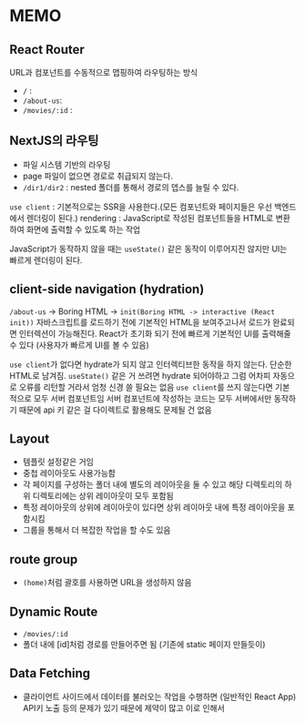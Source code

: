# MEMO

## React Router
URL과 컴포넌트를 수동적으로 맵핑하여 라우팅하는 방식
- `/` : <Home />
- `/about-us`: <AboutUs />
- `/movies/:id` : <Movie />

## NextJS의 라우팅
- 파일 시스템 기반의 라우팅
- page 파일이 없으면 경로로 취급되지 않는다.
- `/dir1/dir2` : nested 폴더를 통해서 경로의 뎁스를 늘릴 수 있다.

`use client` : 기본적으로는 SSR을 사용한다.(모든 컴포넌트와 페이지들은 우선 백엔드에서 렌더링이 된다.)
rendering : JavaScript로 작성된 컴포넌트들을 HTML로 변환하여 화면에 출력할 수 있도록 하는 작업

JavaScript가 동작하지 않을 때는 `useState()` 같은 동작이 이루어지진 않지만 UI는 빠르게 렌더링이 된다.

## client-side navigation (hydration)
`/about-us` -> Boring HTML -> `init(Boring HTML -> interactive (React init))`
자바스크립트를 로드하기 전에 기본적인 HTML을 보여주고나서 로드가 완료되면 인터렉션이 가능해진다.
React가 초기화 되기 전에 빠르게 기본적인 UI를 출력해줄 수 있다 (사용자가 빠르게 UI를 볼 수 있음)

`use client`가 없다면 hydrate가 되지 않고 인터렉티브한 동작을 하지 않는다. 단순한 HTML로 남겨짐.
`useState()` 같은 거 쓰려면 hydrate 되어야하고 그럼 어차피 자동으로 오류를 리턴할 거라서 엄청 신경 쓸 필요는 없음
`use client`를 쓰지 않는다면 기본적으로 모두 서버 컴포넌트임
서버 컴포넌트에 작성하는 코드는 모두 서버에서만 동작하기 때문에 api 키 같은 걸 다이렉트로 활용해도 문제될 건 없음

## Layout
- 템플릿 설정같은 거임
- 중첩 레이아웃도 사용가능함
- 각 페이지를 구성하는 폴더 내에 별도의 레이아웃을 둘 수 있고 해당 디렉토리의 하위 디렉토리에는 상위 레이아웃이 모두 포함됨
- 특정 레이아웃의 상위에 레이아웃이 있다면 상위 레이아웃 내에 특정 레이아웃을 포함시킴
- 그룹을 통해서 더 복잡한 작업을 할 수도 있음

## route group
- `(home)`처럼 괄호를 사용하면 URL을 생성하지 않음

## Dynamic Route
- `/movies/:id`
- 폴더 내에 [id]처럼 경로를 만들어주면 됨 (기존에 static 페이지 만들듯이)

## Data Fetching
- 클라이언트 사이드에서 데이터를 불러오는 작업을 수행하면 (일반적인 React App) API키 노출 등의 문제가 있기 때문에 제약이 많고 이로 인해서 